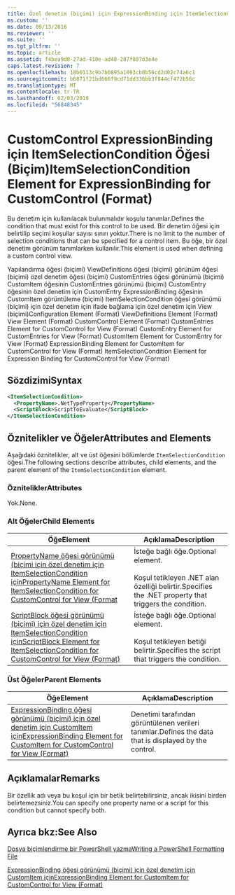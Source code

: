 ```yaml
---
title: Özel denetim (biçimi) için ExpressionBinding için ItemSelectionCondition öğesi | Microsoft Docs
ms.custom: ''
ms.date: 09/13/2016
ms.reviewer: ''
ms.suite: ''
ms.tgt_pltfrm: ''
ms.topic: article
ms.assetid: f4bea9d8-27ad-410e-ad48-287f807d3e4e
caps.latest.revision: 7
ms.openlocfilehash: 18b0113c9b7b0895a1093cb0b56cd2d02c74a6c1
ms.sourcegitcommit: b6871f21bd666f9cd71dd336bb3f844cf472b56c
ms.translationtype: MT
ms.contentlocale: tr-TR
ms.lasthandoff: 02/03/2019
ms.locfileid: "56848345"
---
```

# <a name="itemselectioncondition-element-for-expressionbinding-for-customcontrol-format"></a><span data-ttu-id="f0606-102">CustomControl ExpressionBinding için ItemSelectionCondition Öğesi (Biçim)</span><span class="sxs-lookup"><span data-stu-id="f0606-102">ItemSelectionCondition Element for ExpressionBinding for CustomControl (Format)</span></span>

<span data-ttu-id="f0606-103">Bu denetim için kullanılacak bulunmalıdır koşulu tanımlar.</span><span class="sxs-lookup"><span data-stu-id="f0606-103">Defines the condition that must exist for this control to be used.</span></span> <span data-ttu-id="f0606-104">Bir denetim öğesi için belirtilip seçimi koşullar sayısı sınırı yoktur.</span><span class="sxs-lookup"><span data-stu-id="f0606-104">There is no limit to the number of selection conditions that can be specified for a control item.</span></span> <span data-ttu-id="f0606-105">Bu öğe, bir özel denetim görünüm tanımlarken kullanılır.</span><span class="sxs-lookup"><span data-stu-id="f0606-105">This element is used when defining a custom control view.</span></span>

<span data-ttu-id="f0606-106">Yapılandırma öğesi (biçimi) ViewDefinitions öğesi (biçimi) görünüm öğesi (biçimi) özel denetim öğesi (biçimi) CustomEntries öğesi görünümü (biçimi) CustomItem öğesinin CustomEntries görünümü (biçimi) CustomEntry öğesinin özel denetim için CustomEntry ExpressionBinding öğesinin CustomItem görüntüleme (biçimi) ItemSelectionCondition öğesi görünümü (biçimi) için özel denetim için ifade bağlama için özel denetim için View (biçimi)</span><span class="sxs-lookup"><span data-stu-id="f0606-106">Configuration Element (Format) ViewDefinitions Element (Format) View Element (Format) CustomControl Element (Format) CustomEntries Element for CustomControl for View (Format) CustomEntry Element for CustomEntries for View (Format) CustomItem Element for CustomEntry for View (Format) ExpressionBinding Element for CustomItem for CustomControl for View (Format) ItemSelectionCondition Element for Expression Binding for CustomControl for View (Format)</span></span>

## <a name="syntax"></a><span data-ttu-id="f0606-107">Sözdizimi</span><span class="sxs-lookup"><span data-stu-id="f0606-107">Syntax</span></span>

```xml
<ItemSelectionCondition>
  <PropertyName>.NetTypeProperty</PropertyName>
  <ScriptBlock>ScriptToEvaluate</ScriptBlock>
</ItemSelectionCondition>
```

## <a name="attributes-and-elements"></a><span data-ttu-id="f0606-108">Öznitelikler ve Öğeler</span><span class="sxs-lookup"><span data-stu-id="f0606-108">Attributes and Elements</span></span>

<span data-ttu-id="f0606-109">Aşağıdaki öznitelikler, alt ve üst öğesini bölümlerde `ItemSelectionCondition` öğesi.</span><span class="sxs-lookup"><span data-stu-id="f0606-109">The following sections describe attributes, child elements, and the parent element of the `ItemSelectionCondition` element.</span></span>

### <a name="attributes"></a><span data-ttu-id="f0606-110">Öznitelikler</span><span class="sxs-lookup"><span data-stu-id="f0606-110">Attributes</span></span>

<span data-ttu-id="f0606-111">Yok.</span><span class="sxs-lookup"><span data-stu-id="f0606-111">None.</span></span>

### <a name="child-elements"></a><span data-ttu-id="f0606-112">Alt Öğeler</span><span class="sxs-lookup"><span data-stu-id="f0606-112">Child Elements</span></span>

|<span data-ttu-id="f0606-113">Öğe</span><span class="sxs-lookup"><span data-stu-id="f0606-113">Element</span></span>|<span data-ttu-id="f0606-114">Açıklama</span><span class="sxs-lookup"><span data-stu-id="f0606-114">Description</span></span>|
|-------------|-----------------|
|[<span data-ttu-id="f0606-115">PropertyName öğesi görünümü (biçimi için özel denetim için ItemSelectionCondition için</span><span class="sxs-lookup"><span data-stu-id="f0606-115">PropertyName Element for ItemSelectionCondition for CustomControl for View (Format</span></span>](./propertyname-element-for-itemselectioncondition-for-customcontrol-for-view-format.md)|<span data-ttu-id="f0606-116">İsteğe bağlı öğe.</span><span class="sxs-lookup"><span data-stu-id="f0606-116">Optional element.</span></span><br /><br /> <span data-ttu-id="f0606-117">Koşul tetikleyen .NET alan özelliği belirtir.</span><span class="sxs-lookup"><span data-stu-id="f0606-117">Specifies the .NET property that triggers the condition.</span></span>|
|[<span data-ttu-id="f0606-118">ScriptBlock öğesi görünümü (biçimi) için özel denetim için ItemSelectionCondition için</span><span class="sxs-lookup"><span data-stu-id="f0606-118">ScriptBlock Element for ItemSelectionCondition for CustomControl for View (Format)</span></span>](./scriptblock-element-for-itemselectioncondition-for-customcontrol-for-view-format.md)|<span data-ttu-id="f0606-119">İsteğe bağlı öğe.</span><span class="sxs-lookup"><span data-stu-id="f0606-119">Optional element.</span></span><br /><br /> <span data-ttu-id="f0606-120">Koşul tetikleyen betiği belirtir.</span><span class="sxs-lookup"><span data-stu-id="f0606-120">Specifies the script that triggers the condition.</span></span>|

### <a name="parent-elements"></a><span data-ttu-id="f0606-121">Üst Öğeler</span><span class="sxs-lookup"><span data-stu-id="f0606-121">Parent Elements</span></span>

|<span data-ttu-id="f0606-122">Öğe</span><span class="sxs-lookup"><span data-stu-id="f0606-122">Element</span></span>|<span data-ttu-id="f0606-123">Açıklama</span><span class="sxs-lookup"><span data-stu-id="f0606-123">Description</span></span>|
|-------------|-----------------|
|[<span data-ttu-id="f0606-124">ExpressionBinding öğesi görünümü (biçimi) için özel denetim için CustomItem için</span><span class="sxs-lookup"><span data-stu-id="f0606-124">ExpressionBinding Element for CustomItem for CustomControl for View (Format)</span></span>](./expressionbinding-element-for-customitem-for-customcontrol-for-view-format.md)|<span data-ttu-id="f0606-125">Denetimi tarafından görüntülenen verileri tanımlar.</span><span class="sxs-lookup"><span data-stu-id="f0606-125">Defines the data that is displayed by the control.</span></span>|

## <a name="remarks"></a><span data-ttu-id="f0606-126">Açıklamalar</span><span class="sxs-lookup"><span data-stu-id="f0606-126">Remarks</span></span>

<span data-ttu-id="f0606-127">Bir özellik adı veya bu koşul için bir betik belirtebilirsiniz, ancak ikisini birden belirtemezsiniz.</span><span class="sxs-lookup"><span data-stu-id="f0606-127">You can specify one property name or a script for this condition but cannot specify both.</span></span>

## <a name="see-also"></a><span data-ttu-id="f0606-128">Ayrıca bkz:</span><span class="sxs-lookup"><span data-stu-id="f0606-128">See Also</span></span>

[<span data-ttu-id="f0606-129">Dosya biçimlendirme bir PowerShell yazma</span><span class="sxs-lookup"><span data-stu-id="f0606-129">Writing a PowerShell Formatting File</span></span>](./writing-a-powershell-formatting-file.md)

[<span data-ttu-id="f0606-130">ExpressionBinding öğesi görünümü (biçimi) için özel denetim için CustomItem için</span><span class="sxs-lookup"><span data-stu-id="f0606-130">ExpressionBinding Element for CustomItem for CustomControl for View (Format)</span></span>](./expressionbinding-element-for-customitem-for-customcontrol-for-view-format.md)
